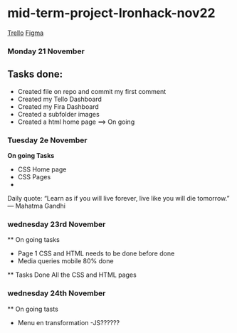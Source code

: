 # mid-term-project-Ironhack-nov22

[Trello](https://trello.com/b/PV0OVzZT/mod%C3%A8le-kanban)
[Figma](https://www.figma.com/files/recent?fuid=1173362358865864982)

### Monday 21 November

## Tasks done:
- Created file on repo and commit my first comment
- Created my Tello Dashboard
- Created my Fira Dashboard
- Created a subfolder images
- Created a html home page ==> On going 

### Tuesday 2e November

**On going Tasks**
- CSS Home page
- CSS Pages 
- 

Daily quote: “Learn as if you will live forever, live like you will die tomorrow.” — Mahatma Gandhi

### wednesday 23rd November

** On going tasks
- Page 1 CSS and HTML needs to be done before done
- Media queries mobile 80% done


** Tasks Done
All the CSS and HTML pages 

### wednesday 24th November

** On going tasts

- Menu en transformation
-JS??????







